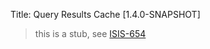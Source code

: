 Title: Query Results Cache [1.4.0-SNAPSHOT]

> this is a stub, see [ISIS-654](https://issues.apache.org/jira/browse/ISIS-654)

